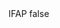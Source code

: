 <?xml version="1.0" encoding="UTF-8"?>
<CustomMetadata xmlns="http://soap.sforce.com/2006/04/metadata">
    <label>IFAP</label>
    <protected>false</protected>
</CustomMetadata>
